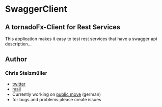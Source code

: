 # SwaggerClient

## A tornadoFx-Client for Rest Services

This application makes it easy to test rest services that have a swagger api description...

## Author
### Chris Stelzmüller
* [twitter](https://twitter.com/_stoez)
* [mail](mailto:office@publicmove.at)
* Currently working on [public move](http://publicmove.at) (german)
* for bugs and problems please create issues